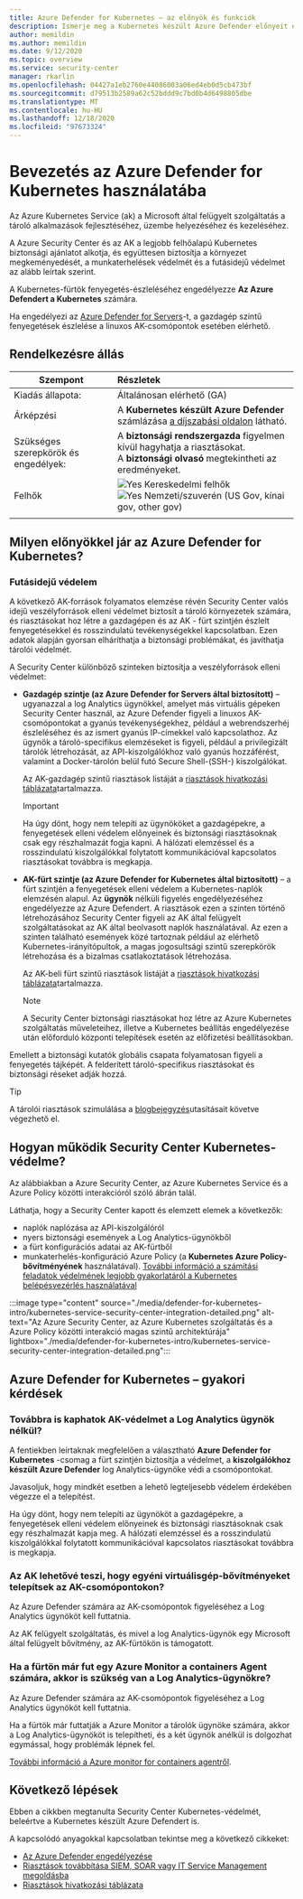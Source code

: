 ```yaml
---
title: Azure Defender for Kubernetes – az előnyök és funkciók
description: Ismerje meg a Kubernetes készült Azure Defender előnyeit és funkcióit.
author: memildin
ms.author: memildin
ms.date: 9/12/2020
ms.topic: overview
ms.service: security-center
manager: rkarlin
ms.openlocfilehash: 04427a1eb2760e44086003a06ed4eb0d5cb473bf
ms.sourcegitcommit: d79513b2589a62c52bddd9c7bd0b4d6498805dbe
ms.translationtype: MT
ms.contentlocale: hu-HU
ms.lasthandoff: 12/18/2020
ms.locfileid: "97673324"
---
```

# <a name="introduction-to-azure-defender-for-kubernetes"></a>Bevezetés az Azure Defender for Kubernetes használatába

Az Azure Kubernetes Service (ak) a Microsoft által felügyelt szolgáltatás a tároló alkalmazások fejlesztéséhez, üzembe helyezéséhez és kezeléséhez.

A Azure Security Center és az AK a legjobb felhőalapú Kubernetes biztonsági ajánlatot alkotja, és együttesen biztosítja a környezet megkeményedését, a munkaterhelések védelmét és a futásidejű védelmet az alább leírtak szerint.

A Kubernetes-fürtök fenyegetés-észleléséhez engedélyezze **Az Azure Defendert a Kubernetes** számára.

Ha engedélyezi az [Azure Defender for Servers](defender-for-servers-introduction.md)-t, a gazdagép szintű fenyegetések észlelése a linuxos AK-csomópontok esetében elérhető.

## <a name="availability"></a>Rendelkezésre állás

|Szempont|Részletek|
|----|:----|
|Kiadás állapota:|Általánosan elérhető (GA)|
|Árképzési|A **Kubernetes készült Azure Defender** számlázása [a díjszabási oldalon](security-center-pricing.md) látható.|
|Szükséges szerepkörök és engedélyek:|A **biztonsági rendszergazda** figyelmen kívül hagyhatja a riasztásokat.<br>A **biztonsági olvasó** megtekintheti az eredményeket.|
|Felhők|![Yes](./media/icons/yes-icon.png) Kereskedelmi felhők<br>![Yes](./media/icons/yes-icon.png) Nemzeti/szuverén (US Gov, kínai gov, other gov)|
|||

## <a name="what-are-the-benefits-of-azure-defender-for-kubernetes"></a>Milyen előnyökkel jár az Azure Defender for Kubernetes?

### <a name="run-time-protection"></a>Futásidejű védelem

A következő AK-források folyamatos elemzése révén Security Center valós idejű veszélyforrások elleni védelmet biztosít a tároló környezetek számára, és riasztásokat hoz létre a gazdagépen és az AK *-* fürt szintjén észlelt fenyegetésekkel és rosszindulatú tevékenységekkel kapcsolatban. Ezen adatok alapján gyorsan elháríthatja a biztonsági problémákat, és javíthatja tárolói védelmét.

A Security Center különböző szinteken biztosítja a veszélyforrások elleni védelmet: 

- **Gazdagép szintje (az Azure Defender for Servers által biztosított)** – ugyanazzal a log Analytics ügynökkel, amelyet más virtuális gépeken Security Center használ, az Azure Defender figyeli a linuxos AK-csomópontokat a gyanús tevékenységekhez, például a webrendszerhéj észleléséhez és az ismert gyanús IP-címekkel való kapcsolathoz. Az ügynök a tároló-specifikus elemzéseket is figyeli, például a privilegizált tárolók létrehozását, az API-kiszolgálókhoz való gyanús hozzáférést, valamint a Docker-tárolón belül futó Secure Shell-(SSH-) kiszolgálókat.

    Az AK-gazdagép szintű riasztások listáját a [riasztások hivatkozási táblázata](alerts-reference.md#alerts-containerhost)tartalmazza.

    >[!IMPORTANT]
    > Ha úgy dönt, hogy nem telepíti az ügynököket a gazdagépekre, a fenyegetések elleni védelem előnyeinek és biztonsági riasztásoknak csak egy részhalmazát fogja kapni. A hálózati elemzéssel és a rosszindulatú kiszolgálókkal folytatott kommunikációval kapcsolatos riasztásokat továbbra is megkapja.

- **AK-fürt szintje (az Azure Defender for Kubernetes által biztosított)** – a fürt szintjén a fenyegetések elleni védelem a Kubernetes-naplók elemzésén alapul. Az **ügynök** nélküli figyelés engedélyezéséhez engedélyezze az Azure Defendert. A riasztások ezen a szinten történő létrehozásához Security Center figyeli az AK által felügyelt szolgáltatásokat az AK által beolvasott naplók használatával. Az ezen a szinten található események közé tartoznak például az elérhető Kubernetes-irányítópultok, a magas jogosultsági szintű szerepkörök létrehozása és a bizalmas csatlakoztatások létrehozása.

    Az AK-beli fürt szintű riasztások listáját a [riasztások hivatkozási táblázata](alerts-reference.md#alerts-akscluster)tartalmazza.

    >[!NOTE]
    > A Security Center biztonsági riasztásokat hoz létre az Azure Kubernetes szolgáltatás műveleteihez, illetve a Kubernetes beállítás engedélyezése után előforduló központi telepítések esetén az előfizetési beállításokban. 

Emellett a biztonsági kutatók globális csapata folyamatosan figyeli a fenyegetés tájképét. A felderített tároló-specifikus riasztásokat és biztonsági réseket adják hozzá.

> [!TIP]
> A tárolói riasztások szimulálása a [blogbejegyzés](https://techcommunity.microsoft.com/t5/azure-security-center/how-to-demonstrate-the-new-containers-features-in-azure-security/ba-p/1011270)utasításait követve végezhető el.



## <a name="how-does-security-centers-kubernetes-protection-work"></a>Hogyan működik Security Center Kubernetes-védelme?

Az alábbiakban a Azure Security Center, az Azure Kubernetes Service és a Azure Policy közötti interakcióról szóló ábrán talál.

Láthatja, hogy a Security Center kapott és elemzett elemek a következők:

- naplók naplózása az API-kiszolgálóról
- nyers biztonsági események a Log Analytics-ügynökből
- a fürt konfigurációs adatai az AK-fürtből
- munkaterhelés-konfiguráció Azure Policy (a **Kubernetes Azure Policy-bővítményének** használatával). [További információ a számítási feladatok védelmének legjobb gyakorlatáról a Kubernetes belépésvezérlés használatával](container-security.md#workload-protection-best-practices-using-kubernetes-admission-control)

:::image type="content" source="./media/defender-for-kubernetes-intro/kubernetes-service-security-center-integration-detailed.png" alt-text="Az Azure Security Center, az Azure Kubernetes szolgáltatás és a Azure Policy közötti interakció magas szintű architektúrája" lightbox="./media/defender-for-kubernetes-intro/kubernetes-service-security-center-integration-detailed.png":::




## <a name="azure-defender-for-kubernetes---faq"></a>Azure Defender for Kubernetes – gyakori kérdések

### <a name="can-i-still-get-aks-protections-without-the-log-analytics-agent"></a>Továbbra is kaphatok AK-védelmet a Log Analytics ügynök nélkül?

A fentiekben leírtaknak megfelelően a választható **Azure Defender for Kubernetes** -csomag a fürt szintjén biztosítja a védelmet, a **kiszolgálókhoz készült Azure Defender** log Analytics-ügynöke védi a csomópontokat. 

Javasoljuk, hogy mindkét esetben a lehető legteljesebb védelem érdekében végezze el a telepítést.

Ha úgy dönt, hogy nem telepíti az ügynököt a gazdagépekre, a fenyegetések elleni védelem előnyeinek és biztonsági riasztásoknak csak egy részhalmazát kapja meg. A hálózati elemzéssel és a rosszindulatú kiszolgálókkal folytatott kommunikációval kapcsolatos riasztásokat továbbra is megkapja.


### <a name="does-aks-allow-me-to-install-custom-vm-extensions-on-my-aks-nodes"></a>Az AK lehetővé teszi, hogy egyéni virtuálisgép-bővítményeket telepítsek az AK-csomópontokon?

Az Azure Defender számára az AK-csomópontok figyeléséhez a Log Analytics ügynököt kell futtatnia. 

Az AK felügyelt szolgáltatás, és mivel a log Analytics-ügynök egy Microsoft által felügyelt bővítmény, az AK-fürtökön is támogatott.



### <a name="if-my-cluster-is-already-running-an-azure-monitor-for-containers-agent-do-i-need-the-log-analytics-agent-too"></a>Ha a fürtön már fut egy Azure Monitor a containers Agent számára, akkor is szükség van a Log Analytics-ügynökre?

Az Azure Defender számára az AK-csomópontok figyeléséhez a Log Analytics ügynököt kell futtatnia.

Ha a fürtök már futtatják a Azure Monitor a tárolók ügynöke számára, akkor a Log Analytics-ügynököt is telepítheti, és a két ügynök anélkül is dolgozhat egymással, hogy problémák lépnek fel.

[További információ a Azure monitor for containers agentről](../azure-monitor/insights/container-insights-manage-agent.md).


## <a name="next-steps"></a>Következő lépések

Ebben a cikkben megtanulta Security Center Kubernetes-védelmét, beleértve a Kubernetes készült Azure Defendert is. 

A kapcsolódó anyagokkal kapcsolatban tekintse meg a következő cikkeket: 

- [Az Azure Defender engedélyezése](security-center-pricing.md)
- [Riasztások továbbítása SIEM, SOAR vagy IT Service Management megoldásba](export-to-siem.md)
- [Riasztások hivatkozási táblázata](alerts-reference.md)